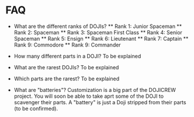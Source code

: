# FAQ

* What are the different ranks of DOJIs?
  ** Rank 1: Junior Spaceman
  ** Rank 2: Spaceman
  ** Rank 3: Spaceman First Class
  ** Rank 4: Senior Spaceman
  ** Rank 5: Ensign
  ** Rank 6: Lieutenant
  ** Rank 7: Captain
  ** Rank 9: Commodore
  ** Rank 9: Commander

* How many different parts in a DOJI?
To be explained

* What are the rarest DOJIs?
To be explained

* Which parts are the rarest?
To be explained

* What are "batteries"?
Customization is a big part of the DOJICREW project. You will soon be able to take aprt some of the DOJI to scavenger their parts. A "battery" is just a Doji stripped from their parts (to be confirmed).

